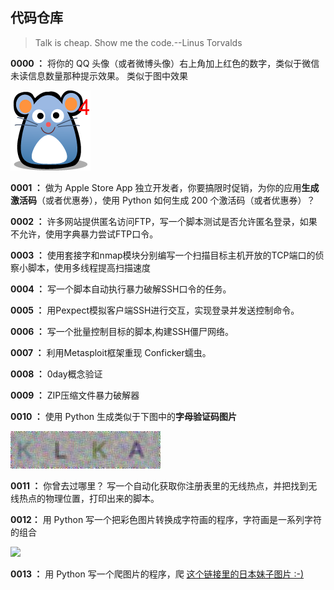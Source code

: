 ## 代码仓库 ##

> Talk is cheap. Show me the code.--Linus Torvalds


**0000 ：** 将你的 QQ 头像（或者微博头像）右上角加上红色的数字，类似于微信未读信息数量那种提示效果。
类似于图中效果

![头像](./img/1.png)


**0001 ：** 做为 Apple Store App 独立开发者，你要搞限时促销，为你的应用**生成激活码**（或者优惠券），使用 Python 如何生成 200 个激活码（或者优惠券）？


**0002 ：** 
许多网站提供匿名访问FTP，写一个脚本测试是否允许匿名登录，如果不允许，使用字典暴力尝试FTP口令。


**0003 ：** 
使用套接字和nmap模块分别编写一个扫描目标主机开放的TCP端口的侦察小脚本，使用多线程提高扫描速度


**0004 ：** 写一个脚本自动执行暴力破解SSH口令的任务。


**0005 ：** 用Pexpect模拟客户端SSH进行交互，实现登录并发送控制命令。


**0006 ：** 
写一个批量控制目标的脚本,构建SSH僵尸网络。


**0007 ：** 利用Metasploit框架重现 Conficker蠕虫。


**0008 ：** 0day概念验证


**0009 ：** ZIP压缩文件暴力破解器


**0010 ：** 使用 Python 生成类似于下图中的**字母验证码图片**

![字母验证码](./img/2.jpg)


**0011 ：** 你曾去过哪里？
写一个自动化获取你注册表里的无线热点，并把找到无线热点的物理位置，打印出来的脚本。


**0012：** 用 Python 写一个把彩色图片转换成字符画的程序，字符画是一系列字符的组合

![](./img/3.png)


**0013 ：** 用 Python 写一个爬图片的程序，爬 [这个链接里的日本妹子图片 :-)](http://tieba.baidu.com/p/2166231880)

